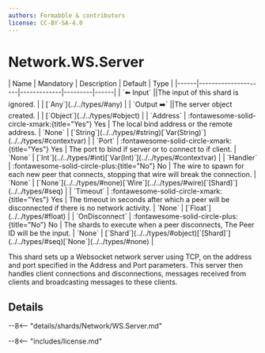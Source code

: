 ```yaml
---
authors: Formabble & contributors
license: CC-BY-SA-4.0
---
```



# Network.WS.Server

<div class="sh-parameters" markdown="1">
| Name | Mandatory | Description | Default | Type |
|------|---------------------|-------------|---------|------|
| `⬅️ Input` ||The input of this shard is ignored. | | [`Any`](../../types/#any) |
| `Output ➡️` ||The server object created. | | [`Object`](../../types/#object) |
| `Address` | :fontawesome-solid-circle-xmark:{title="Yes"} Yes  | The local bind address or the remote address. | `None` | [`String`](../../types/#string)[`Var(String)`](../../types/#contextvar) |
| `Port` | :fontawesome-solid-circle-xmark:{title="Yes"} Yes  | The port to bind if server or to connect to if client. | `None` | [`Int`](../../types/#int)[`Var(Int)`](../../types/#contextvar) |
| `Handler` | :fontawesome-solid-circle-plus:{title="No"} No  | The wire to spawn for each new peer that connects, stopping that wire will break the connection. | `None` | [`None`](../../types/#none)[`Wire`](../../types/#wire)[`[Shard]`](../../types/#seq) |
| `Timeout` | :fontawesome-solid-circle-xmark:{title="Yes"} Yes  | The timeout in seconds after which a peer will be disconnected if there is no network activity. | `None` | [`Float`](../../types/#float) |
| `OnDisconnect` | :fontawesome-solid-circle-plus:{title="No"} No  | The shards to execute when a peer disconnects, The Peer ID will be the input. | `None` | [`Shard`](../../types/#object)[`[Shard]`](../../types/#seq)[`None`](../../types/#none) |

</div>

This shard sets up a Websocket network server using TCP, on the address and port specified in the Address and Port parameters. This server then handles client connections and disconnections, messages received from clients and broadcasting messages to these clients.

## Details

--8<-- "details/shards/Network/WS.Server.md"


--8<-- "includes/license.md"

